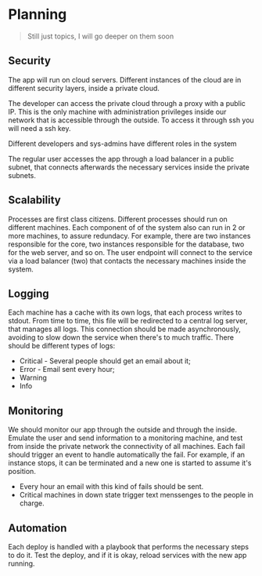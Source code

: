 # Planning

> Still just topics, I will go deeper on them soon

## Security
The app will run on cloud servers. Different instances of the cloud are in different security layers, inside a private cloud.

The developer can access the private cloud through a proxy with a public IP. This is the only machine with administration privileges inside our network that is accessible through the outside. To access it through ssh you will need a ssh key.

Different developers and sys-admins have different roles in the system

The regular user accesses the app through a load balancer in a public subnet, that connects afterwards the necessary services inside the private subnets.

## Scalability

Processes are first class citizens. Different processes should run on different machines. Each component of of the system also can run in 2 or more machines, to assure redundacy. For example, there are two instances responsible for the core, two instances responsible for the database, two for the web server, and so on. The user endpoint will connect to the service via a load balancer (two) that contacts the necessary machines inside the system.

## Logging

Each machine has a cache with its own logs, that each process writes to stdout. From time to time, this file will be redirected to a central log server, that manages all logs. This connection should be made asynchronously, avoiding to slow down the service when there's to much traffic. There should be different types of logs:
  - Critical - Several people should get an email about it;
  - Error - Email sent every hour;
  - Warning
  - Info

## Monitoring

We should monitor our app through the outside and through the inside. Emulate the user and send information to a monitoring machine, and test from inside the private network the connectivity of all machines. 
Each fail should trigger an event to handle automatically the fail. For example, if an instance stops, it can be terminated and a new one is started to assume it's position. 
  - Every hour an email with this kind of fails should be sent.
  - Critical machines in down state trigger text menssenges to the people in charge.

## Automation

Each deploy is handled with a playbook that performs the necessary steps to do it. Test the deploy, and if it is okay, reload services with the new app running.
